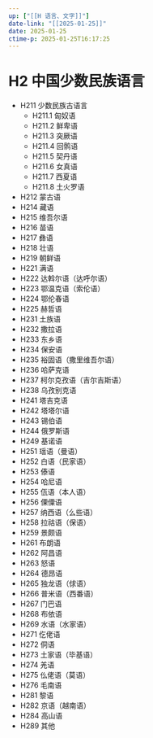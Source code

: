 ```yaml
---
up: ["[[H 语言、文字]]"]
date-link: "[[2025-01-25]]"
date: 2025-01-25
ctime-p: 2025-01-25T16:17:25
---
```


# H2 中国少数民族语言

- H211 少数民族古语言
	- H211.1 匈奴语
	- H211.2 鲜卑语
	- H211.3 突厥语
	- H211.4 回鹘语
	- H211.5 契丹语
	- H211.6 女真语
	- H211.7 西夏语
	- H211.8 土火罗语
- H212 蒙古语
- H214 藏语
- H215 维吾尔语
- H216 苗语
- H217 彝语
- H218 壮语
- H219 朝鲜语
- H221 满语
- H222 达斡尔语（达呼尔语）
- H223 鄂温克语（索伦语）
- H224 鄂伦春语
- H225 赫哲语
- H231 土族语
- H232 撒拉语
- H233 东乡语
- H234 保安语
- H235 裕固语（撒里维吾尔语）
- H236 哈萨克语
- H237 柯尔克孜语（吉尔吉斯语）
- H238 乌孜别克语
- H241 塔吉克语
- H242 塔塔尔语
- H243 锡伯语
- H244 俄罗斯语
- H249 基诺语
- H251 瑶语（曼语）
- H252 白语（民家语）
- H253 傣语
- H254 哈尼语
- H255 佤语（本人语）
- H256 傈僳语
- H257 纳西语（么些语）
- H258 拉祜语（保语）
- H259 景颇语
- H261 布朗语
- H262 阿昌语
- H263 怒语
- H264 德昂语
- H265 独龙语（俅语）
- H266 普米语（西番语）
- H267 门巴语
- H268 布依语
- H269 水语（水家语）
- H271 仡佬语
- H272 侗语
- H273 土家语（毕基语）
- H274 羌语
- H275 仫佬语（莫语）
- H276 毛南语
- H281 黎语
- H282 京语（越南语）
- H284 高山语
- H289 其他
